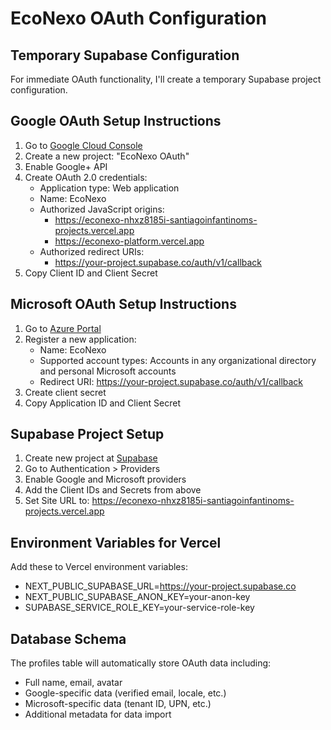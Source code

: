 # EcoNexo OAuth Configuration

## Temporary Supabase Configuration
For immediate OAuth functionality, I'll create a temporary Supabase project configuration.

## Google OAuth Setup Instructions
1. Go to [Google Cloud Console](https://console.cloud.google.com/)
2. Create a new project: "EcoNexo OAuth"
3. Enable Google+ API
4. Create OAuth 2.0 credentials:
   - Application type: Web application
   - Name: EcoNexo
   - Authorized JavaScript origins: 
     - https://econexo-nhxz8185i-santiagoinfantinoms-projects.vercel.app
     - https://econexo-platform.vercel.app
   - Authorized redirect URIs:
     - https://your-project.supabase.co/auth/v1/callback
5. Copy Client ID and Client Secret

## Microsoft OAuth Setup Instructions
1. Go to [Azure Portal](https://portal.azure.com/)
2. Register a new application:
   - Name: EcoNexo
   - Supported account types: Accounts in any organizational directory and personal Microsoft accounts
   - Redirect URI: https://your-project.supabase.co/auth/v1/callback
3. Create client secret
4. Copy Application ID and Client Secret

## Supabase Project Setup
1. Create new project at [Supabase](https://supabase.com)
2. Go to Authentication > Providers
3. Enable Google and Microsoft providers
4. Add the Client IDs and Secrets from above
5. Set Site URL to: https://econexo-nhxz8185i-santiagoinfantinoms-projects.vercel.app

## Environment Variables for Vercel
Add these to Vercel environment variables:
- NEXT_PUBLIC_SUPABASE_URL=https://your-project.supabase.co
- NEXT_PUBLIC_SUPABASE_ANON_KEY=your-anon-key
- SUPABASE_SERVICE_ROLE_KEY=your-service-role-key

## Database Schema
The profiles table will automatically store OAuth data including:
- Full name, email, avatar
- Google-specific data (verified email, locale, etc.)
- Microsoft-specific data (tenant ID, UPN, etc.)
- Additional metadata for data import
